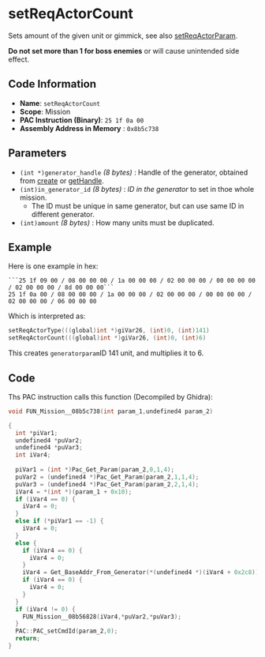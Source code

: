 # setReqActorCount

Sets amount of the given unit or gimmick, see also [setReqActorParam](./setreqactortype.md).

**Do not set more than 1 for boss enemies** or will cause unintended side effect.

## Code Information

- **Name**: `setReqActorCount`
- **Scope**: Mission
- **PAC Instruction (Binary)**: `25 1f 0a 00`
- **Assembly Address in Memory** : `0x8b5c738`

## Parameters

- `(int *)generator_handle` *(8 bytes)* : Handle of the generator, obtained from [create](./create.md) or [getHandle](./gethandle.md).
- `(int)in_generator_id` *(8 bytes)* : *ID in the generator* to set in thoe whole mission.
   - The ID must be unique in same generator, but can use same ID in different generator.
- `(int)amount` *(8 bytes)* : How many units must be duplicated.

## Example

Here is one example in hex:

```
```25 1f 09 00 / 08 00 00 00 / 1a 00 00 00 / 02 00 00 00 / 00 00 00 00 / 02 00 00 00 / 8d 00 00 00```
25 1f 0a 00 / 08 00 00 00 / 1a 00 00 00 / 02 00 00 00 / 00 00 00 00 / 02 00 00 00 / 06 00 00 00
```

Which is interpreted as:

```c
setReqActorType(((global)int *)giVar26, (int)0, (int)141)
setReqActorCount(((global)int *)giVar26, (int)0, (int)6)
```

This creates `generatorparam`ID 141 unit, and multiplies it to 6.

## Code

Ths PAC instruction calls this function (Decompiled by Ghidra):

```c
void FUN_Mission__08b5c738(int param_1,undefined4 param_2)

{
  int *piVar1;
  undefined4 *puVar2;
  undefined4 *puVar3;
  int iVar4;
  
  piVar1 = (int *)Pac_Get_Param(param_2,0,1,4);
  puVar2 = (undefined4 *)Pac_Get_Param(param_2,1,1,4);
  puVar3 = (undefined4 *)Pac_Get_Param(param_2,2,1,4);
  iVar4 = *(int *)(param_1 + 0x10);
  if (iVar4 == 0) {
    iVar4 = 0;
  }
  else if (*piVar1 == -1) {
    iVar4 = 0;
  }
  else {
    if (iVar4 == 0) {
      iVar4 = 0;
    }
    iVar4 = Get_BaseAddr_From_Generator(*(undefined4 *)(iVar4 + 0x2c8));
    if (iVar4 == 0) {
      iVar4 = 0;
    }
  }
  if (iVar4 != 0) {
    FUN_Mission__08b56828(iVar4,*puVar2,*puVar3);
  }
  PAC::PAC_setCmdId(param_2,0);
  return;
}
```


